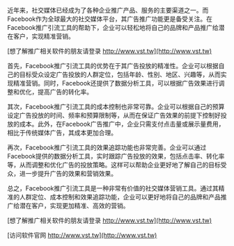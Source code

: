 近年来，社交媒体已经成为了各种企业推广产品、服务的主要渠道之一。而Facebook作为全球最大的社交媒体平台，其广告推广功能更是备受关注。在Facebook推广引流工具的帮助下，企业可以轻松地将自己的品牌和产品推广给潜在客户，实现精准营销。

[想了解推广相关软件的朋友请登录 http://www.vst.tw](http://www.vst.tw)

首先，Facebook推广引流工具的优势在于其广告投放的精准性。企业可以根据自己的目标受众设定广告投放的人群定位，包括年龄、性别、地区、兴趣等，从而实现精准营销。同时，Facebook还提供了数据分析工具，可以根据广告效果进行调整和优化，提高广告的转化率。

其次，Facebook推广引流工具的成本控制也非常可靠。企业可以根据自己的预算设定广告投放的时间、频率和预算限制等，从而在保证广告效果的前提下控制好投放的成本。此外，在Facebook广告推广中，企业只需支付点击量或展示量费用，相比于传统媒体广告，其成本更加合理。

再次，Facebook推广引流工具的效果追踪功能也非常完善。企业可以通过Facebook提供的数据分析工具，实时跟踪广告投放的效果，包括点击率、转化率等，从而调整和优化广告的投放策略。这样可以帮助企业更好地了解自己的目标受众，进一步提升广告的效果和营销效果。

总之，Facebook推广引流工具是一种非常有价值的社交媒体营销工具。通过其精准的人群定位、成本控制和效果追踪功能，企业可以更好地将自己的品牌和产品推广给潜在客户，实现更加精准、高效的营销。

[想了解推广相关软件的朋友请登录 http://www.vst.tw](http://www.vst.tw)


[访问软件官网 http://www.vst.tw](http://www.vst.tw)
